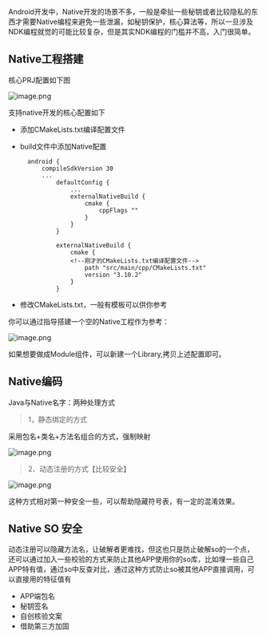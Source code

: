 Android开发中，Native开发的场景不多，一般是牵扯一些秘钥或者比较隐私的东西才需要Native编程来避免一些泄漏，如秘钥保护，核心算法等，所以一旦涉及NDK编程就觉的可能比较复杂，但是其实NDK编程的门槛并不高，入门很简单。

## Native工程搭建

核心PRJ配置如下图

![image.png](https://p1-juejin.byteimg.com/tos-cn-i-k3u1fbpfcp/0ae524be70fb490b864310a4e3080bc4~tplv-k3u1fbpfcp-watermark.image)

支持native开发的核心配置如下

* 添加CMakeLists.txt编译配置文件
* build文件中添加Native配置

		android {
    		compileSdkVersion 30
    		...
			    defaultConfig {
			        ...
			        externalNativeBuild {
			            cmake {
			                cppFlags ""
			            }
			        }
			    }
		
			    externalNativeBuild {
			        cmake {
			        <!--刚才的CMakeLists.txt编译配置文件-->
			            path "src/main/cpp/CMakeLists.txt"
			            version "3.10.2"
			        }
			    }

* 修改CMakeLists.txt，一般有模板可以供你参考

你可以通过指导搭建一个空的Native工程作为参考：

![image.png](https://p9-juejin.byteimg.com/tos-cn-i-k3u1fbpfcp/51d5587b4318409cb500eb88210b1aee~tplv-k3u1fbpfcp-watermark.image)

如果想要做成Module组件，可以新建一个Library,拷贝上述配置即可。

## Native编码

Java与Native名字：两种处理方式

> 1，静态绑定的方式

采用包名+类名+方法名组合的方式，强制映射

![image.png](https://p1-juejin.byteimg.com/tos-cn-i-k3u1fbpfcp/a7d5b4270d1a4188903bd65be525f922~tplv-k3u1fbpfcp-watermark.image)

> 2、动态注册的方式【比较安全】

![image.png](https://p1-juejin.byteimg.com/tos-cn-i-k3u1fbpfcp/1b522839402344e28dce6523f854e8c0~tplv-k3u1fbpfcp-watermark.image)

这种方式相对第一种安全一些，可以帮助隐藏符号表，有一定的混淆效果。


## Native SO 安全

动态注册可以隐藏方法名，让破解者更难找，但这也只是防止破解so的一个点，还可以通过加入一些校验的方式来防止其他APP使用你的so库，比如埋一些自己APP特有值，通过so中反查对比，通过这种方式防止so被其他APP直接调用，可以直接用的特征值有

* APP端包名
* 秘钥签名
* 自创核验文案
* 借助第三方加固



